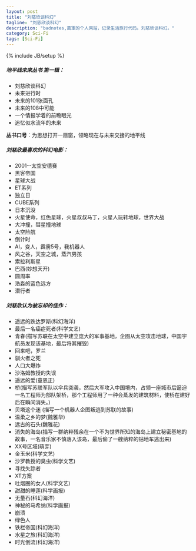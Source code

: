 ```yaml
---
layout: post
title: "刘慈欣谈科幻"
tagline: "刘慈欣谈科幻"
description: "badnotes,萬軍的个人网站，记录生活旅行代码。刘慈欣谈科幻。"
category: Sci-Fi
tags: [Sci-Fi]
---
```

{% include JB/setup %}

##### 地平线未来丛书 第一辑：
* 刘慈欣谈科幻
* 未来进行时
* 未来的101张面孔
* 未来的108中可能
* 一个情报学着的前瞻眼光
* 追忆似水流年的未来

**丛书口号**：为思想打开一扇窗，领略现在与未来交接的地平线

##### 刘慈欣最喜欢的科幻电影：
* 2001--太空安德赛
* 黑客帝国
* 星球大战
* ET系列
* 独立日
* CUBE系列
* 日本沉没
* 火星使命，红色星球，火星叔叔马丁，火星人玩转地球，世界大战
* 大冲撞，彗星撞地球
* 太空险航
* 倒计时
* AI，变人，霹雳5号，我机器人
* 风之谷，天空之城，蒸汽男孩
* 索拉利斯星
* 巴西(妙想天开)
* 圆周率
* 浩淼的蓝色远方
* 潜行者

##### 刘慈欣认为被忘却的佳作：
* 遥远的跌达罗斯(科幻海洋)
* 最后一名癌症死者(科学文艺)
* 青春(描写苏联在太空中建立庞大的军事基地，企图从太空攻击地球，中国宇航员发现该基地，最后将其摧毁)
* 回来吧，罗兰
* 驯火者之死
* 人口大爆炸
* 沙洛姆教授的失误
* 遥远的爱(童恩正)
* 桥(描写苏联军队以伞兵突袭，然后大军攻入中国境内，占领一座城市后逼迫一名工程师为部队架桥，那个工程师用了一种会蒸发的建筑材料，使桥在建好后在瞬间消失。)
* 贝塔这个迷 (描写一个机器人企图叛逃到苏联的故事)
* 温柔之乡的梦(魏雅华)
* 远古的石头(魏雅花)
* 消失的海岛(描写一群纳粹残余在一个不为世界所知的海岛上建立秘密基地的故事，一名音乐家不慎落入该岛，最后偷了一艘纳粹的钻地车逃出来)
* XX号区域(萌芽)
* 金玉米(科学文艺)
* 沙罗教授的臭虫(科学文艺)
* 寻找失踪者
* XT方案
* 吐烟圈的女人(科学文艺)
* 甜甜的睡莲(科学画报)
* 无量石(科幻海洋)
* 神秘的马希纳(科学画报)
* 崩溃
* 绿色人
* 铁栏帝国(科幻海洋)
* 水星之旅(科幻海洋)
* 时光倒流(科幻海洋)
